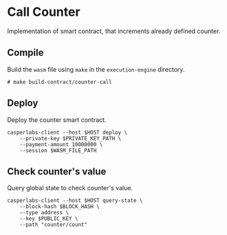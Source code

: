 # Call Counter

Implementation of smart contract, that increments already defined counter.

## Compile

Build the `wasm` file using `make` in the `execution-engine` directory.
```
# make build-contract/counter-call
```

## Deploy

Deploy the counter smart contract.
```
casperlabs-client --host $HOST deploy \
    --private-key $PRIVATE_KEY_PATH \
    --payment-amount 10000000 \
    --session $WASM_FILE_PATH
```

## Check counter's value

Query global state to check counter's value.
```
casperlabs-client --host $HOST query-state \
    --block-hash $BLOCK_HASH \
    --type address \
    --key $PUBLIC_KEY \
    --path "counter/count"
```